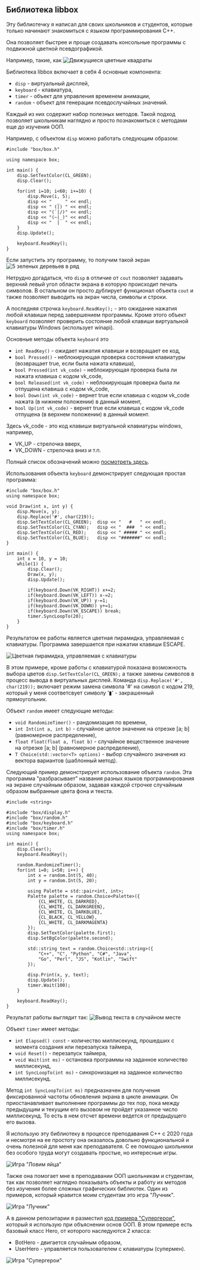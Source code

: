 ## Библиотека libbox

Эту библиотечку я написал для своих школьников и студентов, которые только начинают знакомиться с языком программирования С++. 

Она позволяет быстрее и проще создавать консольные программы с подвижной цветной псевдографикой.

Например, такие, как 
![Движущиеся цветные квадраты](./images/robots.gif)

Библиотека libbox включает в себя 4 основные компонента:
+ `disp` - виртуальный дисплей,
+ `keyboard` - клавиатура,
+ `timer` - объект для управления временем анимации,
+ `random` - объект для генерации псевдослучайных значений.

Каждый из них содержит набор полезных методов. Такой подход позволяет школьникам наглядно и просто познакомиться с методами еще до изучения ООП.

Например, с объектом `disp` можно работать следующим образом:
```
#include "box/box.h"

using namespace box;

int main() {
	disp.SetTextColor(CL_GREEN);
	disp.Clear();
	
	for(int i=10; i<60; i+=10) {
		disp.Move(i, 5);
		disp << "  _  " << endl;
		disp << " (|) " << endl;
		disp << "(`|/)" << endl;
		disp << "(~|_)" << endl;
		disp << "  |  " << endl;
	}
	disp.Update();
	
	keyboard.ReadKey();
}
```

Если запустить эту программу, то получим такой экран
![5 зеленых деревьев в ряд](./images/trees.png)

Нетрудно догадаться, что `disp` в отличие от `cout` позволяет задавать верхний левый угол области экрана в которую происходит печать символов. В остальном он просто дублирует функционал объекта `cout` и также позволяет выводить на экран числа, символы и строки.

А последняя строчка `keyboard.ReadKey();` - это ожидание нажатия любой клавиши перед завершением программы. Кроме этого объект `keyboard` позволяет проверить состояние любой клавиши виртуальной клавиатуры Windows (использует winapi).

Основные методы объекта `keyboard` это
+ `int ReadKey()` - ожидает нажатия клавиши и возвращает ее код,
+ `bool Pressed()` - неблокирующая проверка состояния клавиатуры (возвращает true, если была нажата клавиша),
+ `bool Pressed(int vk_code)` - неблокирующая проверка была ли нажата клавиша с кодом vk_code,
+ `bool Released(int vk_code)` - неблокирующая проверка была ли отпущена клавиша с кодом vk_code,
+ `bool Down(int vk_code)` - вернет true если клавиша с кодом vk_code нажата (в нижнем положении) в данный момент,
+ `bool Up(int vk_code)` - вернет true если клавиша с кодом vk_code отпущена (в верхнем положении) в данный момент.

Здесь vk_code - это код клавиши виртуальной клавиатуры windows, например, 
+ VK_UP - стрелочка вверх,
+ VK_DOWN - стрелочка вниз и т.п.

Полный список обозначений можно [посмотреть здесь](https://learn.microsoft.com/en-gb/windows/win32/inputdev/virtual-key-codes).

Использования объекта `keyboard` демонстрирует следующая простая программа:
```
#include "box/box.h"
using namespace box;

void Draw(int x, int y) {
	disp.Move(x, y);
	disp.Replace('#', char(219));
	disp.SetTextColor(CL_GREEN);  disp << "   #   " << endl;
	disp.SetTextColor(CL_CYAN);   disp << "  ###  " << endl;
	disp.SetTextColor(CL_RED);    disp << " ##### " << endl;
	disp.SetTextColor(CL_BLUE);   disp << "#######" << endl;
}

int main() {
	int x = 10, y = 10;
	while(1) {
    	disp.Clear();
        Draw(x, y);
    	disp.Update();

        if(keyboard.Down(VK_RIGHT)) x+=2;
        if(keyboard.Down(VK_LEFT)) x-=2;
        if(keyboard.Down(VK_UP)) y-=1;
        if(keyboard.Down(VK_DOWN)) y+=1;
        if(keyboard.Down(VK_ESCAPE)) break;
    	timer.SyncLoopTo(20);
    }
}
```

Результатом ее работы является цветная пирамидка, управляемая с клавиатуры. Программа завершается при нажатии клавиши ESCAPE.

![Цветная пирамидка, управляемая с клавиатуры](./images/keyboard-control.gif)

В этом примере, кроме работы с клавиатурой показана возможность выбора цветов `disp.SetTextColor(CL_GREEN);` а также замены символов в процесс вывода в виртуальных дисплей. Команда `disp.Replace('#', char(219));` включает режим замена символа '#' на символ с кодом 219, который у меня соответсвует символу '▮' - закрашенный прямоугольник.

Объект `random` имеет следующие методы:
+ `void RandomizeTimer()` - рандомизация по времени,
+ `int Int(int a, int b)` - случайное целое значение на отрезке [a; b] (равномерное распределение),
+ `float Float(float a, float b)` - случайное вещественное значение на отрезке [a; b] (равномерное распределение),
+ `T Choice(std::vector<T> options)` - выбор случайного значения из вектора вариантов (шаблонный метод).

Следующий пример демонстрирует использование объекта `random`. Эта программа "разбрасывает" названия разных языков программирования на экране случайным образом, задавая каждой строчке случайным образом выбранные цвета фона и текста.

```
#include <string>

#include "box/display.h"
#include "box/random.h"
#include "box/keyboard.h"
#include "box/timer.h"
using namespace box;

int main() {
	disp.Clear();
	keyboard.ReadKey();
	
	random.RandomizeTimer();
	for(int i=0; i<50; i++) {
		int x = random.Int(5, 40);
		int y = random.Int(5, 20);
		
		using Palette = std::pair<int, int>;
		Palette palette = random.Choice<Palette>({
			{CL_WHITE, CL_DARKRED}, 
			{CL_WHITE, CL_DARKGREEN},
			{CL_WHITE, CL_DARKBLUE}, 
			{CL_BLACK, CL_YELLOW},
			{CL_WHITE, CL_DARKMAGENTA}
		});
		disp.SetTextColor(palette.first);
		disp.SetBgColor(palette.second);
		
		std::string text = random.Choice<std::string>({
			"C++", "C", "Python", "C#", "Java",
			"Go", "Perl", "JS", "Kotlin", "Swift"
		});
		
		disp.Print(x, y, text);
		disp.Update();
		timer.Wait(100);
	}
	
	keyboard.ReadKey();
}
```

Результат работы выглядит так:
![Вывод текста в случайном месте](./images/random-example.gif)

Объект `timer` имеет методы:
+ `int Elapsed() const` - количество миллисекунд, прошедших с момента создания или перезапуска таймера,
+ `void Reset()` - перезапуск таймера,
+ `void Wait(int ms)` - остановка программы на заданное количество миллисекунд,
+ `int SyncLoopTo(int ms)` - синхронизация на заданное количество миллисекунд.

Метод `int SyncLoopTo(int ms)` предназначен для получения фиксированной частоты обновления экрана в цикле анимации. Он приостанавливает выполнение программы до тех пор, пока между предыдущим и текущим его вызовом не пройдет указанное число миллисекунд. То есть в нем отсчет времени ведется от предыдущего его вызова.

Я использую эту библиотеку в процессе преподавания С++ с 2020 года и несмотря на ее простоту она оказалось довольно функциональной и очень полезной для меня как преподавателя. С ее помощью школьники без особого труда могут создавать простые, но интересные игры.

![Игра "Ловим яйца"](./images/catch_eggs.gif)

Также она помогает мне в преподавании ООП школьникам и студентам, так как позволяет наглядно показывать объекты и работу их методов без изучения более сложных графических библиотек. Один из примеров, который нравится моим студентам это игра "Лучник".

![Игра "Лучник"](./images/archers.gif)

А в данном репозитарии я разместил [код примера "Супергерои"](), который я использую при объяснении основ ООП. В этом примере есть базовый класс Hero, от которого наследуются 2 класса:
+ BotHero - двигается случайным образом,
+ UserHero - управляется пользователем с клавиатуры (супермен).

![Игра "Супергерои"](./images/heroes.gif)


